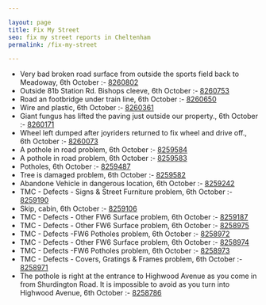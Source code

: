 ```yaml
---

layout: page
title: Fix My Street
seo: fix my street reports in Cheltenham
permalink: /fix-my-street

---
```


<!-- fix_marker starts -->

- Very bad broken road surface from outside the sports field back to Meadoway, 6th October :- [8260802](https://www.fixmystreet.com/report/8260802)
- Outside 81b Station Rd. Bishops cleeve, 6th October :- [8260753](https://www.fixmystreet.com/report/8260753)
- Road an footbridge under train line, 6th October :- [8260650](https://www.fixmystreet.com/report/8260650)
- Wire and plastic, 6th October :- [8260361](https://www.fixmystreet.com/report/8260361)
- Giant fungus has lifted the paving just outside our property., 6th October :- [8260171](https://www.fixmystreet.com/report/8260171)
- Wheel left dumped after joyriders returned to fix wheel and drive off., 6th October :- [8260073](https://www.fixmystreet.com/report/8260073)
- A pothole in road problem, 6th October :- [8259584](https://www.fixmystreet.com/report/8259584)
- A pothole in road problem, 6th October :- [8259583](https://www.fixmystreet.com/report/8259583)
- Potholes, 6th October :- [8259487](https://www.fixmystreet.com/report/8259487)
- Tree is damaged problem, 6th October :- [8259582](https://www.fixmystreet.com/report/8259582)
- Abandone Vehicle in dangerous location, 6th October :- [8259242](https://www.fixmystreet.com/report/8259242)
- TMC - Defects - Signs & Street Furniture problem, 6th October :- [8259190](https://www.fixmystreet.com/report/8259190)
- Skip, cabin, 6th October :- [8259106](https://www.fixmystreet.com/report/8259106)
- TMC - Defects - Other FW6  Surface problem, 6th October :- [8259187](https://www.fixmystreet.com/report/8259187)
- TMC - Defects - Other FW6  Surface problem, 6th October :- [8258975](https://www.fixmystreet.com/report/8258975)
- TMC - Defects -FW6 Potholes problem, 6th October :- [8258972](https://www.fixmystreet.com/report/8258972)
- TMC - Defects - Other FW6  Surface problem, 6th October :- [8258974](https://www.fixmystreet.com/report/8258974)
- TMC - Defects -FW6 Potholes problem, 6th October :- [8258973](https://www.fixmystreet.com/report/8258973)
- TMC - Defects - Covers, Gratings & Frames problem, 6th October :- [8258971](https://www.fixmystreet.com/report/8258971)
- The pothole is right at the entrance to Highwood Avenue as you come in from Shurdington Road. It is impossible to avoid as you turn into Highwood Avenue, 6th October :- [8258786](https://www.fixmystreet.com/report/8258786)

<!-- fix_marker ends -->